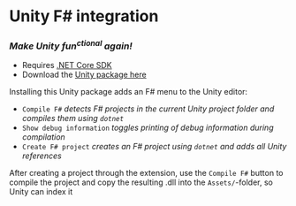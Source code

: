 # Unity F# integration
### _Make Unity fun<sup>ctional</sup> again!_
- Requires [.NET Core SDK](https://dotnet.microsoft.com/download)
- Download the [Unity package here](https://github.com/sppt-2k19/unity-fsharp-integration/raw/master/unity-fsharp-integration.unitypackage)

Installing this Unity package adds an F# menu to the Unity editor:
- `Compile F#` _detects F# projects in the current Unity project folder and compiles them using `dotnet`_
- `Show debug information` _toggles printing of debug information during compilation_
- `Create F# project` _creates an F# project using `dotnet` and adds all Unity references_

After creating a project through the extension, use the `Compile F#` button to compile the project and copy the resulting .dll into the `Assets/`-folder, so Unity can index it

